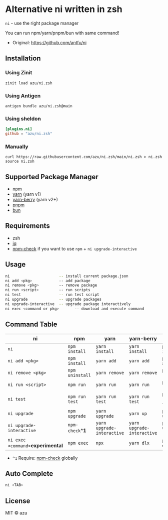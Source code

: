 # Alternative ni written in zsh

`ni` - use the right package manager

You can run npm/yarn/pnpm/bun with same command!

- Original: <https://github.com/antfu/ni>

## Installation

### Using Zinit

```shell
zinit load azu/ni.zsh
```

### Using Antigen

```shell
antigen bundle azu/ni.zsh@main
```

### Using sheldon

```toml
[plugins.ni]
github = "azu/ni.zsh"
```

### Manually

```shell
curl https://raw.githubusercontent.com/azu/ni.zsh/main/ni.zsh > ni.zsh
source ni.zsh
```

## Supported Package Manager

- [npm](https://docs.npmjs.com/cli/)
- [yarn](https://classic.yarnpkg.com/) (yarn v1)
- [yarn-berry](https://yarnpkg.com/) (yarn v2+)
- [pnpm](https://pnpm.js.org/)
- [bun](https://bun.sh/)

## Requirements

- zsh
- [jq](https://stedolan.github.io/jq/)
- [npm-check](https://github.com/dylang/npm-check) if you want to use `npm` + `ni upgrade-interactive`

## Usage

```sh
ni                      -- install current package.json
ni add <pkg>            -- add package
ni remove <pkg>         -- remove package
ni run <script>         -- run scripts
ni test                 -- run test script
ni upgrade              -- upgrade packages
ni upgrade-interactive  -- upgrade package interactively
ni exec <command or pkg>       -- download and execute command
```

## Command Table

| ni                       | npm             | yarn                       | yarn-berry                 | pnpm             | bun            |
|--------------------------|-----------------|----------------------------|----------------------------|------------------|----------------|
| `ni`                     | `npm install`   | `yarn install`             | `yarn install`             | `pnpm install`   | `bun install`  |
| `ni add <pkg>`           | `npm install`   | `yarn add`                 | `yarn add`                 | `pnpm add`       | `bun add`      |
| `ni remove <pkg>`        | `npm uninstall` | `yarn remove`              | `yarn remove`              | `pnpm remove`    | `bun remove`   |
| `ni run <script>`        | `npm run`       | `yarn run`                 | `yarn run`                 | `pnpm run`       | `bun run`      |
| `ni test`                | `npm run test`  | `yarn run test`            | `yarn run test`            | `pnpm run test`  | `bun run test` |
| `ni upgrade`             | `npm upgrade`   | `yarn upgrade`             | `yarn up`                  | `pnpm update`    | ○              |
| `ni upgrade-interactive` | `npm-check`**^1**   | `yarn upgrade-interactive` | `yarn upgrade-interactive` | `pnpm update -i` | ○              |
| `ni exec <command>`**experimental**      | `npm exec`      | `npx`                      | `yarn dlx`                 | `pnpm dlx`       | `bunx`         |

- `^1` Require: [npm-check](https://github.com/dylang/npm-check) globally

## Auto Complete

```sh
ni <TAB>
```

## License

MIT © azu
